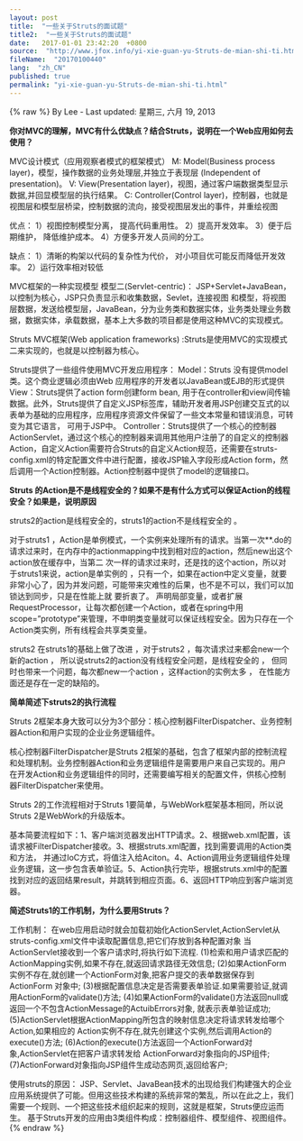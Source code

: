 ```yaml
---
layout: post
title:  "一些关于Struts的面试题"
title2:  "一些关于Struts的面试题"
date:   2017-01-01 23:42:20  +0800
source:  "http://www.jfox.info/yi-xie-guan-yu-Struts-de-mian-shi-ti.html"
fileName:  "20170100440"
lang:  "zh_CN"
published: true
permalink: "yi-xie-guan-yu-Struts-de-mian-shi-ti.html"
---
```

{% raw %}
By Lee - Last updated: 星期三, 六月 19, 2013

**你对MVC的理解，MVC有什么优缺点？结合Struts，说明在一个Web应用如何去使用？**

MVC设计模式（应用观察者模式的框架模式）
M: Model(Business process layer)，模型，操作数据的业务处理层,并独立于表现层 (Independent of presentation)。
V: View(Presentation layer)，视图，通过客户端数据类型显示数据,并回显模型层的执行结果。
C: Controller(Control layer)，控制器，也就是视图层和模型层桥梁，控制数据的流向，接受视图层发出的事件，并重绘视图

优点：
1）视图控制模型分离， 提高代码重用性。
2）提高开发效率。
3）便于后期维护， 降低维护成本。
4）方便多开发人员间的分工。

缺点：
1）清晰的构架以代码的复杂性为代价， 对小项目优可能反而降低开发效率。
2）运行效率相对较低 

MVC框架的一种实现模型
模型二(Servlet-centric)： JSP+Servlet+JavaBean，以控制为核心，JSP只负责显示和收集数据，Sevlet，连接视图
和模型，将视图层数据，发送给模型层，JavaBean，分为业务类和数据实体，业务类处理业务数据，数据实体，承载数据，基本上大多数的项目都是使用这种MVC的实现模式。

Struts MVC框架(Web application frameworks)  :Struts是使用MVC的实现模式二来实现的，也就是以控制器为核心。

Struts提供了一些组件使用MVC开发应用程序：
Model：Struts 没有提供model 类。这个商业逻辑必须由Web 应用程序的开发者以JavaBean或EJB的形式提供
View：Struts提供了action form创建form bean, 用于在controller和view间传输数据。此外，Struts提供了自定义JSP标签库，辅助开发者用JSP创建交互式的以表单为基础的应用程序，应用程序资源文件保留了一些文本常量和错误消息，可转变为其它语言， 可用于JSP中。
Controller：Struts提供了一个核心的控制器ActionServlet，通过这个核心的控制器来调用其他用户注册了的自定义的控制器Action，自定义Action需要符合Struts的自定义Action规范，还需要在struts-config.xml的特定配置文件中进行配置，接收JSP输入字段形成Action form，然后调用一个Action控制器。Action控制器中提供了model的逻辑接口。

**Struts 的Action是不是线程安全的？如果不是有什么方式可以保证Action的线程安全？如果是，说明原因**

 struts2的action是线程安全的，struts1的action不是线程安全的 。

对于struts1 ，Action是单例模式，一个实例来处理所有的请求。当第一次**.do的请求过来时，在内存中的actionmapping中找到相对应的action，然后new出这个action放在缓存中，当第二 次一样的请求过来时，还是找的这个action，所以对于struts1来说，action是单实例的 ，只有一个，如果在action中定义变量，就要非常小心了，因为并发问题，可能带来灾难性的后果，也不是不可以，我们可以加锁达到同步，只是在性能上就 要折衷了。
声明局部变量，或者扩展RequestProcessor，让每次都创建一个Action，或者在spring中用scope=”prototype”来管理，不申明类变量就可以保证线程安全。因为只存在一个Action类实例，所有线程会共享类变量。

struts2 在struts1的基础上做了改进 ，对于struts2 ，每次请求过来都会new一个新的action ， 所以说struts2的action没有线程安全问题，是线程安全的 ， 但同时也带来一个问题，每次都new一个action ，这样action的实例太多 ， 在性能方面还是存在一定的缺陷的。

**简单简述下struts2的执行流程**

Struts 2框架本身大致可以分为3个部分：核心控制器FilterDispatcher、业务控制器Action和用户实现的企业业务逻辑组件。

核心控制器FilterDispatcher是Struts 2框架的基础，包含了框架内部的控制流程和处理机制。业务控制器Action和业务逻辑组件是需要用户来自己实现的。用户在开发Action和业务逻辑组件的同时，还需要编写相关的配置文件，供核心控制器FilterDispatcher来使用。

Struts 2的工作流程相对于Struts 1要简单，与WebWork框架基本相同，所以说Struts 2是WebWork的升级版本。

基本简要流程如下：1、客户端浏览器发出HTTP请求。2、根据web.xml配置，该请求被FilterDispatcher接收。3、根据struts.xml配置，找到需要调用的Action类和方法， 并通过IoC方式，将值注入给Aciton。4、Action调用业务逻辑组件处理业务逻辑，这一步包含表单验证。5、Action执行完毕，根据struts.xml中的配置找到对应的返回结果result，并跳转到相应页面。6、返回HTTP响应到客户端浏览器。

**简述Struts1的工作机制，为什么要用Struts？**

工作机制：
在web应用启动时就会加载初始化ActionServlet,ActionServlet从
struts-config.xml文件中读取配置信息,把它们存放到各种配置对象
当ActionServlet接收到一个客户请求时,将执行如下流程.
(1)检索和用户请求匹配的ActionMapping实例,如果不存在,就返回请求路径无效信息;
(2)如果ActionForm实例不存在,就创建一个ActionForm对象,把客户提交的表单数据保存到ActionForm 对象中;
(3)根据配置信息决定是否需要表单验证.如果需要验证,就调用ActionForm的validate()方法;
(4)如果ActionForm的validate()方法返回null或返回一个不包含ActionMessage的ActuibErrors对象, 就表示表单验证成功;
(5)ActionServlet根据ActionMapping所包含的映射信息决定将请求转发给哪个Action,如果相应的 Action实例不存在,就先创建这个实例,然后调用Action的execute()方法;
(6)Action的execute()方法返回一个ActionForward对象,ActionServlet在把客户请求转发给 ActionForward对象指向的JSP组件;
(7)ActionForward对象指向JSP组件生成动态网页,返回给客户;

使用struts的原因：
JSP、Servlet、JavaBean技术的出现给我们构建强大的企业应用系统提供了可能。但用这些技术构建的系统非常的繁乱，所以在此之上，我们需要一个规则、一个把这些技术组织起来的规则，这就是框架，Struts便应运而生。
基于Struts开发的应用由3类组件构成：控制器组件、模型组件、视图组件。
{% endraw %}

